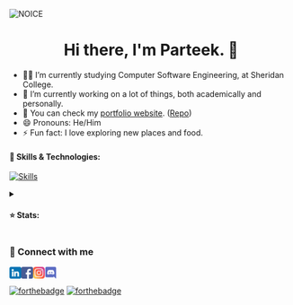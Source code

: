 ![NOICE](https://capsule-render.vercel.app/api?type=waving&height=200&text=P4RT33K%20&fontAlignY=40&color=gradient)

<h1 align="center">Hi there, I'm Parteek. 👋</h1>

- 👨‍💻 I’m currently studying Computer Software Engineering, at Sheridan College.
- 🔭 I’m currently working on a lot of things, both academically and personally.
- 📝 You can check my [portfolio website](https://parteek-portfolio.netlify.app/homepage). ([Repo](https://github.com/P4RT33K/Portfolio))
- 😄 Pronouns: He/Him
- ⚡ Fun fact: I love exploring new places and food.

#### 📖 Skills & Technologies:

[![Skills](https://skillicons.dev/icons?i=html,css,js,java,mysql,md,jquery,angular,cs,cpp,git,php,py,ts,vscode,stackoverflow,spring,ps,nodejs,netlify,ai,github,figma,eclipse,codepen,azure,atom&perline=9)](https://skillicons.dev/)

<details close="true">
<summary><h4>⭐ Stats:</h4></summary>

![Top Languages Card](https://github-readme-stats.vercel.app/api/top-langs/?username=P4RT33K&layout=compact&theme=github_dark)

![Parteek's GitHub stats](https://github-readme-stats.vercel.app/api?username=P4RT33K&count_private=true&theme=github_dark)\
(Why this? idk, might be hoping for something?)

</details>

### 💬 Connect with me

<a href='https://www.linkedin.com/in/parteek-/'><img align='left' src='https://raw.githubusercontent.com/P4RT33K/P4RT33k/main/icons/Linkedin.svg' alt='Linkedin' width='21px'/></a>
<a href='https://www.facebook.com/parteek.gorkhey.786'><img align='left' src='https://raw.githubusercontent.com/P4RT33K/P4RT33k/main/icons/Facebook.svg' alt='Portfolio' width='21px'/></a>
<a href='https://instagram.com/imparteek.786?r=nametag'><img align='left' src='https://raw.githubusercontent.com/P4RT33K/P4RT33k/main/icons/Instagram.svg' alt='Portfolio' width='21px'/></a>
<a href='https://discordapp.com/users/806199023672360990'><img align='left' src='https://raw.githubusercontent.com/P4RT33K/P4RT33k/main/icons/Discord.svg' alt='Portfolio' width='21px'/></a>
\
\
[![forthebadge](https://forthebadge.com/images/badges/powered-by-energy-drinks.svg)](https://forthebadge.com)
[![forthebadge](https://forthebadge.com/images/badges/ctrl-c-ctrl-v.svg)](https://forthebadge.com)
